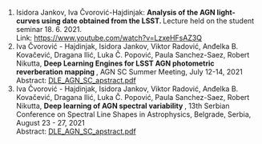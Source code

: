 
<ol>
  <li> Isidora Jankov, Iva Čvorović-Hajdinjak: <b> Analysis of the AGN light-curves using date obtained from the LSST. </b> Lecture held on the student seminar 18. 6. 2021. <br> Link: <a href="https://www.youtube.com/watch?v=LzxeHFsAZ3Q"> https://www.youtube.com/watch?v=LzxeHFsAZ3Q </a>

 </li>
  
  <li> Iva Čvorović - Hajdinjak, Isidora Jankov, Viktor Radović, Anđelka B. Kovačević, Dragana Ilić, Luka Č. Popović, Paula Sanchez-Saez, Robert Nikutta, 
    <b> Deep Learning Engines for LSST AGN photometric reverberation mapping </b>, AGN SC Summer Meeting, July 12-14, 2021 <br>
    Abstract: <a href="https://github.com/LSST-sersag/dle/blob/main/activities/DLE_AGN_SC_apstract.pdf"> DLE_AGN_SC_apstract.pdf </a>
    
  </li>
  
  <li> Iva Čvorović - Hajdinjak, Isidora Jankov, Viktor Radović, Anđelka B. Kovačević, Dragana Ilić, Luka Č. Popović, Paula Sanchez-Saez, Robert Nikutta, 
    <b> Deep learning of AGN spectral variability </b>, 13th Serbian Conference on Spectral Line Shapes in Astrophysics, Belgrade, Serbia, August 23 - 27, 2021 <br>
    Abstract: <a href="https://github.com/LSST-sersag/dle/blob/main/activities/DL_AGN_13_SCSLSA_apstract.pdf"> DLE_AGN_SC_apstract.pdf </a>
    
  </li>
  
 </ol>
